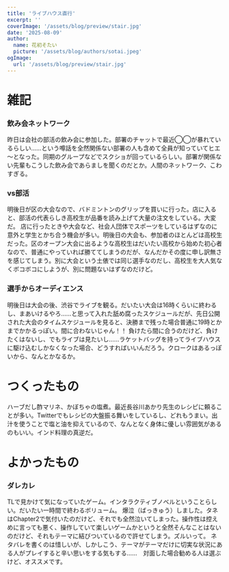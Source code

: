 ```yaml
---
title: 'ライブハウス直行'
excerpt: ''
coverImage: '/assets/blog/preview/stair.jpg'
date: '2025-08-09'
author:
  name: 花初そたい
  picture: '/assets/blog/authors/sotai.jpeg'
ogImage:
  url: '/assets/blog/preview/stair.jpg'
---
```

# 雑記
### 飲み会ネットワーク
昨日は会社の部活の飲み会に参加した。部署のチャットで最近◯◯が暴れているらしい……という噂話を全然関係ない部署の人も含めて全員が知っていてヒエ～となった。同期のグループなどでスクショが回っているらしい。部署が関係ない先輩もこうした飲み会であらましを聞くのだとか。人間のネットワーク、こわすぎる。

### vs部活
明後日が区の大会なので、バドミントンのグリップを買いに行った。店に入ると、部活の代表らしき高校生が品番を読み上げて大量の注文をしている。大変だ。
店に行ったときや大会など、社会人団体でスポーツをしているはずなのに意外と学生とかち合う機会が多い。明後日の大会も、参加者のほとんどは高校生だった。区のオープン大会に出るような高校生はだいたい高校から始めた初心者なので、普通にやっていれば勝ててしまうのだが、なんだかその度に申し訳無さを感じてしまう。別に大会という土俵では同じ選手なのだし、高校生を大人気なくボコボコにしようが、別に問題ないはずなのだけど。

### 選手からオーディエンス
明後日は大会の後、渋谷でライブを観る。だいたい大会は16時くらいに終わるし、まあいけるやろ……と思って入れた舐め腐ったスケジュールだが、先日公開された大会のタイムスケジュールを見ると、決勝まで残った場合普通に19時とかまでかかるっぽい。間に合わないじゃん！！
負けたら間に合うのだけど、負けたくはないし、でもライブは見たいし……ラケットバッグを持ってライブハウスに駆け込むしかなくなった場合、どうすればいいんだろう。クロークはあるっぽいから、なんとかなるか。

# つくったもの
ハーブだし酢マリネ、かぼちゃの塩煮。最近長谷川あかり先生のレシピに頼ることが多い。Twitterでもレシピの大盤振る舞いをしているし、どれもうまい。出汁を使うことで塩と油を抑えているので、なんとなく身体に優しい雰囲気があるのもいい。インド料理の真逆だ。

# よかったもの
### ダレカレ
TLで見かけて気になっていたゲーム。インタラクティブノベルということらしい。だいたい一時間で終わるボリューム。
爆泣（ばっきゅう）しました。タネはChapter2で気付いたのだけど、それでも全然泣いてしまった。操作性は控えめに言っても悪く、操作していて楽しいゲームかというと全然そんなことはないのだけど、それもテーマに結びついているので許せてしまう。ズルいって。
ネタバレを書くのは惜しいが、しかしこう、テーマがテーマだけに切実な状況にある人がプレイすると辛い思いをする気もする……　対面した場合勧める人は選ぶけど、オススメです。